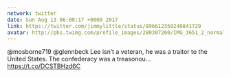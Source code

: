 ```yaml
---
network: twitter
date: Sun Aug 13 06:00:17 +0000 2017
link: https://twitter.com/jimmylittle/status/896612350240841729
avatar: http://pbs.twimg.com/profile_images/280307260/IMG_3651_2_normal.jpg
---
```


@mosborne719 @glennbeck Lee isn’t a veteran, he was a traitor to the United States. The confederacy was a treasonou… https://t.co/DCSTBHzd6C
